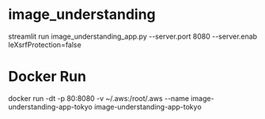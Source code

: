 # image_understanding
streamlit run image_understanding_app.py --server.port 8080 --server.enab
leXsrfProtection=false

# Docker Run
docker run -dt -p 80:8080 -v ~/.aws:/root/.aws --name image-understanding-app-tokyo image-understanding-app-tokyo